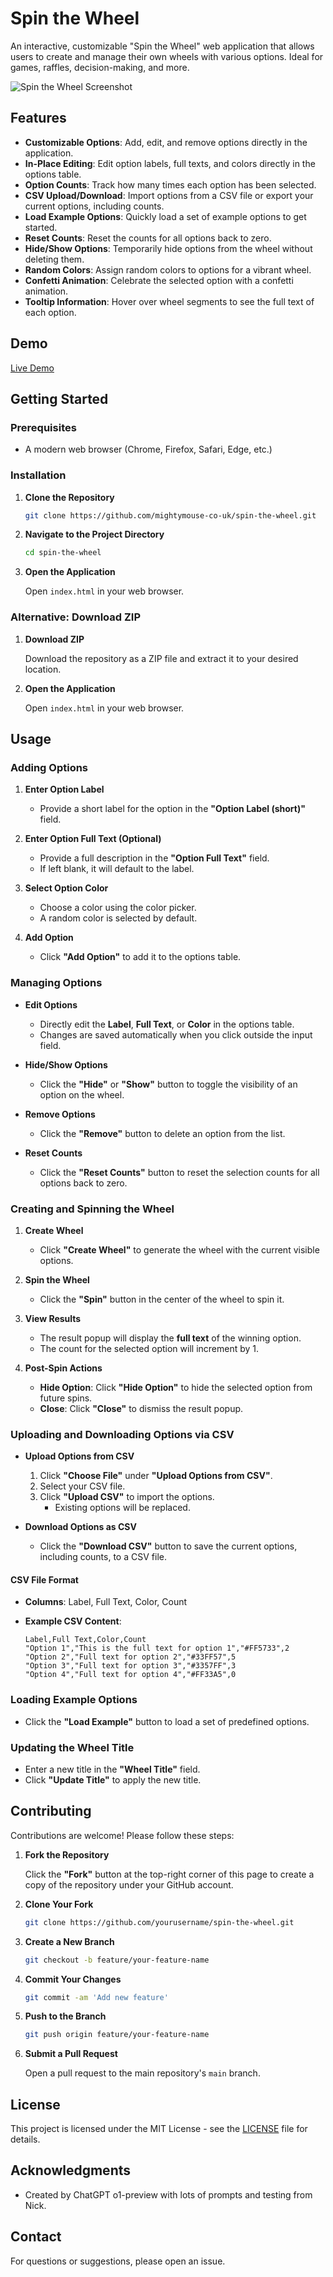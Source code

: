 # Spin the Wheel

An interactive, customizable "Spin the Wheel" web application that allows users to create and manage their own wheels with various options. Ideal for games, raffles, decision-making, and more.

![Spin the Wheel Screenshot](screenshot.jpg)

## Features

- **Customizable Options**: Add, edit, and remove options directly in the application.
- **In-Place Editing**: Edit option labels, full texts, and colors directly in the options table.
- **Option Counts**: Track how many times each option has been selected.
- **CSV Upload/Download**: Import options from a CSV file or export your current options, including counts.
- **Load Example Options**: Quickly load a set of example options to get started.
- **Reset Counts**: Reset the counts for all options back to zero.
- **Hide/Show Options**: Temporarily hide options from the wheel without deleting them.
- **Random Colors**: Assign random colors to options for a vibrant wheel.
- **Confetti Animation**: Celebrate the selected option with a confetti animation.
- **Tooltip Information**: Hover over wheel segments to see the full text of each option.

## Demo

[Live Demo]([https://your-demo-url.com](https://mightymouse-co-uk.github.io/spin-the-wheel/))

## Getting Started

### Prerequisites

- A modern web browser (Chrome, Firefox, Safari, Edge, etc.)

### Installation

1. **Clone the Repository**

   ```bash
   git clone https://github.com/mightymouse-co-uk/spin-the-wheel.git
   ```

2. **Navigate to the Project Directory**

   ```bash
   cd spin-the-wheel
   ```

3. **Open the Application**

   Open `index.html` in your web browser.

### Alternative: Download ZIP

1. **Download ZIP**

   Download the repository as a ZIP file and extract it to your desired location.

2. **Open the Application**

   Open `index.html` in your web browser.

## Usage

### Adding Options

1. **Enter Option Label**

   - Provide a short label for the option in the **"Option Label (short)"** field.

2. **Enter Option Full Text (Optional)**

   - Provide a full description in the **"Option Full Text"** field.
   - If left blank, it will default to the label.

3. **Select Option Color**

   - Choose a color using the color picker.
   - A random color is selected by default.

4. **Add Option**

   - Click **"Add Option"** to add it to the options table.

### Managing Options

- **Edit Options**

  - Directly edit the **Label**, **Full Text**, or **Color** in the options table.
  - Changes are saved automatically when you click outside the input field.

- **Hide/Show Options**

  - Click the **"Hide"** or **"Show"** button to toggle the visibility of an option on the wheel.

- **Remove Options**

  - Click the **"Remove"** button to delete an option from the list.

- **Reset Counts**

  - Click the **"Reset Counts"** button to reset the selection counts for all options back to zero.

### Creating and Spinning the Wheel

1. **Create Wheel**

   - Click **"Create Wheel"** to generate the wheel with the current visible options.

2. **Spin the Wheel**

   - Click the **"Spin"** button in the center of the wheel to spin it.

3. **View Results**

   - The result popup will display the **full text** of the winning option.
   - The count for the selected option will increment by 1.

4. **Post-Spin Actions**

   - **Hide Option**: Click **"Hide Option"** to hide the selected option from future spins.
   - **Close**: Click **"Close"** to dismiss the result popup.

### Uploading and Downloading Options via CSV

- **Upload Options from CSV**

  1. Click **"Choose File"** under **"Upload Options from CSV"**.
  2. Select your CSV file.
  3. Click **"Upload CSV"** to import the options.
     - Existing options will be replaced.

- **Download Options as CSV**

  - Click the **"Download CSV"** button to save the current options, including counts, to a CSV file.

#### CSV File Format

- **Columns**: Label, Full Text, Color, Count
- **Example CSV Content**:

  ```csv
  Label,Full Text,Color,Count
  "Option 1","This is the full text for option 1","#FF5733",2
  "Option 2","Full text for option 2","#33FF57",5
  "Option 3","Full text for option 3","#3357FF",3
  "Option 4","Full text for option 4","#FF33A5",0
  ```

### Loading Example Options

- Click the **"Load Example"** button to load a set of predefined options.

### Updating the Wheel Title

- Enter a new title in the **"Wheel Title"** field.
- Click **"Update Title"** to apply the new title.

## Contributing

Contributions are welcome! Please follow these steps:

1. **Fork the Repository**

   Click the **"Fork"** button at the top-right corner of this page to create a copy of the repository under your GitHub account.

2. **Clone Your Fork**

   ```bash
   git clone https://github.com/yourusername/spin-the-wheel.git
   ```

3. **Create a New Branch**

   ```bash
   git checkout -b feature/your-feature-name
   ```

4. **Commit Your Changes**

   ```bash
   git commit -am 'Add new feature'
   ```

5. **Push to the Branch**

   ```bash
   git push origin feature/your-feature-name
   ```

6. **Submit a Pull Request**

   Open a pull request to the main repository's `main` branch.

## License

This project is licensed under the MIT License - see the [LICENSE](LICENSE) file for details.

## Acknowledgments

- Created by ChatGPT o1-preview with lots of prompts and testing from Nick.

## Contact

For questions or suggestions, please open an issue.
